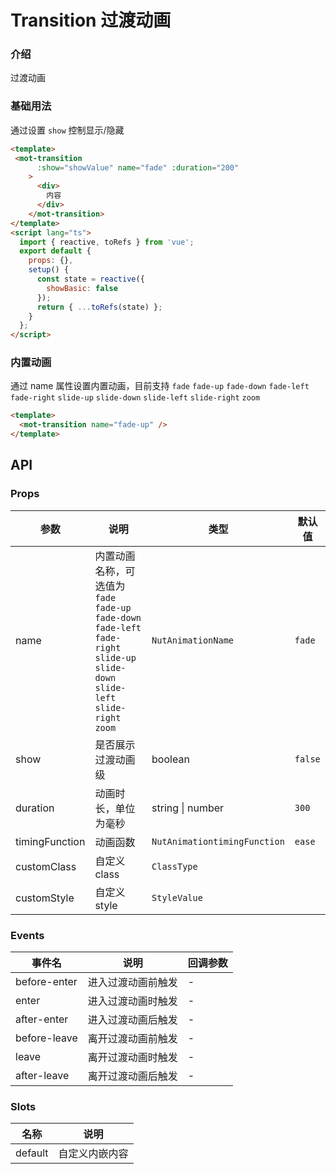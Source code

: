 # Transition 过渡动画

### 介绍

过渡动画

### 基础用法

通过设置 `show` 控制显示/隐藏

```html
<template>
 <mot-transition
      :show="showValue" name="fade" :duration="200" 
    >
      <div>
        内容
      </div>
    </mot-transition>
</template>
<script lang="ts">
  import { reactive, toRefs } from 'vue';
  export default {
    props: {},
    setup() {
      const state = reactive({
        showBasic: false
      });
      return { ...toRefs(state) };
    }
  };
</script>
```

### 内置动画

通过 name 属性设置内置动画，目前支持 `fade` `fade-up` `fade-down` `fade-left` `fade-right` `slide-up` `slide-down` `slide-left` `slide-right` `zoom`

```html
<template>
  <mot-transition name="fade-up" />
</template>
```

## API
>
### Props

| 参数           | 说明                                                                                                                                   | 类型                         | 默认值  |
| -------------- | -------------------------------------------------------------------------------------------------------------------------------------- | ---------------------------- | ------- |
| name           | 内置动画名称，可选值为 `fade` `fade-up` `fade-down` `fade-left` `fade-right` `slide-up` `slide-down` `slide-left` `slide-right` `zoom` | `NutAnimationName`           | `fade`  |
| show           | 是否展示过渡动画级                                                                                                                     | boolean                      | `false` |
| duration       | 动画时长，单位为毫秒                                                                                                                   | string \| number             | `300`   |
| timingFunction | 动画函数                                                                                                                               | `NutAnimationtimingFunction` | `ease`  |
| customClass    | 自定义class                                                                                                                            | `ClassType`                  |         |
| customStyle    | 自定义style                                                                                                                            | `StyleValue`                 |         |

### Events

| 事件名       | 说明               | 回调参数 |
| ------------ | ------------------ | -------- |
| before-enter | 进入过渡动画前触发 | -        |
| enter        | 进入过渡动画时触发 | -        |
| after-enter  | 进入过渡动画后触发 | -        |
| before-leave | 离开过渡动画前触发 | -        |
| leave        | 离开过渡动画时触发 | -        |
| after-leave  | 离开过渡动画后触发 | -        |

### Slots

| 名称    | 说明           |
| ------- | -------------- |
| default | 自定义内嵌内容 |
